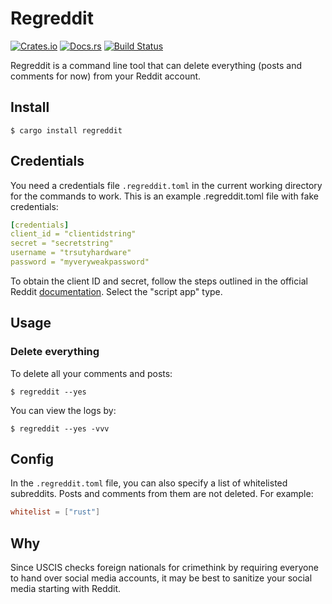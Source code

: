 # Regreddit

[![Crates.io](https://img.shields.io/crates/v/regreddit.svg)](https://crates.io/crates/regreddit)
[![Docs.rs](https://docs.rs/regreddit/badge.svg)](https://docs.rs/regreddit)
[![Build Status](https://travis-ci.org/yagehu/regreddit.svg?branch=master)](https://travis-ci.org/yagehu/regreddit)

Regreddit is a command line tool that can delete everything
(posts and comments for now) from your Reddit account.

## Install

```
$ cargo install regreddit
```

## Credentials

You need a credentials file `.regreddit.toml` in the current working directory
for the commands to work. This is an example .regreddit.toml file with fake
credentials:

```yaml
[credentials]
client_id = "clientidstring"
secret = "secretstring"
username = "trsutyhardware"
password = "myveryweakpassword"
```

To obtain the client ID and secret, follow the steps outlined in the official
Reddit
[documentation](https://github.com/reddit-archive/reddit/wiki/OAuth2).
Select the "script app" type.

## Usage

### Delete everything

To delete all your comments and posts:

```
$ regreddit --yes
```

You can view the logs by:

```
$ regreddit --yes -vvv
```

## Config

In the `.regreddit.toml` file, you can also specify a list of whitelisted
subreddits. Posts and comments from them are not deleted. For example:

```toml
whitelist = ["rust"]
```

## Why

Since USCIS checks foreign nationals for crimethink by requiring everyone to
hand over social media accounts, it may be best to sanitize your social media
starting with Reddit.

